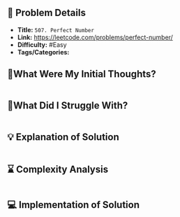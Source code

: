 ## 📝 Problem Details

- **Title:** `507. Perfect Number`
- **Link:** https://leetcode.com/problems/perfect-number/
- **Difficulty:** #Easy 
- **Tags/Categories:** 

## 💭What Were My Initial Thoughts?

```

```

## 🤔What Did I Struggle With?

```

```

## 💡 Explanation of Solution

```

```

## ⌛ Complexity Analysis

```

```

## 💻 Implementation of Solution

```cpp

```